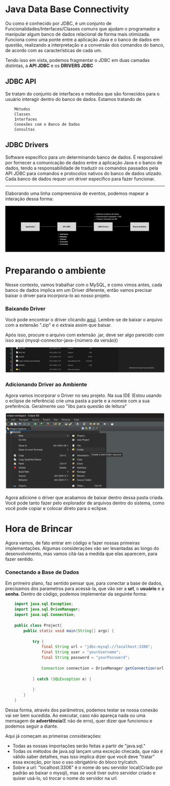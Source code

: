 # Java Data Base Connectivity
Ou como é conhecido por JDBC, é um conjunto de Funcionalidades/Interfaces/Classes comuns que ajudam o programador a manipular algum banco de dados relacional de forma mais otimizada. Funciona como uma ponte entre a aplicação Java e o banco de dados em questão, realizando a interpretação e a conversão dos comandos do banco, de acordo com as características de cada um.

Tendo isso em vista, podemos fragmentar o JDBC em duas camadas distintas, a <strong>API JDBC</strong> e os <strong>DRIVERS JDBC</strong>

## JDBC API
Se tratam do conjunto de interfaces e métodos que são fornecidos para o usuário interagir dentro do banco de dados. Estamos tratando de
```
    Métodos
    Classes
    Interfaces
    Conexões com o Banco de Dados
    Consultas
``` 

## JDBC Drivers
Software específico para um determinando banco de dados. É responsável por fornecer a comunicação de dados entre a aplicação Java e o banco de dados, tendo a responsabilidade de traduzir os comandos passados pela API JDBC para comandos e protocolos nativos do banco de dados utizado.
Cada banco de dados requer um driver específico para fazer funcionar.
<hr>

Elaborando uma linha compreensiva de eventos, podemos mapear a interação dessa forma:

<p>
    <img src="assets/jdbc.png" alt="img-fluxo">
</p>

# Preparando o ambiente
Nesse contexto, vamos trabalhar com o MySQL, e como vimos antes, cada banco de dados implica em um Driver diferente, então vamos precisar baixar o driver para incorpora-lo ao nosso projeto.

### Baixando Driver
Você pode encontrar o driver clicando <a href="https://dev.mysql.com/downloads/connector/j/?os=26" rel="external" target="_blank">aqui</a>. Lembre-se de baixar o arquivo com a extensão ".zip" e o extraia assim que baixar.

Após isso, procure o arquivo com extensão .jar, deve ser algo parecido com isso aqui (mysql-connector-java-{número da versão})

<p>
    <img src="assets/driverarchive.png" alt="img-fluxo">
</p>

### Adicionando Driver ao Ambiente
Agora vamos incorporar o Driver no seu projeto. Na sua IDE (Estou usando o eclipse de referência) crie uma pasta a parte e a nomeie com a sua preferência. Geralmente uso "libs para questão de leitura"

<p>
    <img src="assets/jdbcarchive.png" alt="img-fluxo">
</p>

Agora adicione o driver que acabamos de baixar dentro dessa pasta criada. Você pode tanto fazer pelo explorador de arquivos dentro do sistema, como você pode copiar e colocar direto para o eclipse.

# Hora de Brincar
Agora vamos, de fato entrar em código e fazer nossas primeiras implementações. Algumas considerações vão ser levantadas ao longo do desenvolvimento, mas vamos citá-las a medida que elas aparecem, para fazer sentido.

### Conectando a Base de Dados
Em primeiro plano, faz sentido pensar que, para conectar a base de dados, precisamos dos parametros para acessá-la, que vão ser a <strong>url</strong>, o <strong>usuário</strong> e a <strong>senha</strong>. Dentro de código, podemos implementar da seguinte forma:

````java
    import java.sql.Exception;
    import java.sql.DriveManager;
    import java.sql.Connection;

    public class Project{
        public static void main(String[] args) {

            try {
                final String url = "jdbc:mysql://localhost:3306";
                final String user = "yourUsername";
                final String password = "yourPassword";

                Connection connection = DriveManager.getConnection(url, user, password);

            } catch (SQLException e) {

            }
        }
    }

````
Dessa forma, através dos parâmetros, podemos testar se nossa conexão vai ser bem sucedida. Ao executar, caso não apareça nada ou uma mensagem de <strong>advertência</strong>(E não de erro), quer dizer que funcionou e podemos seguir a diante.

Aqui já começam as primeiras considerações:
<ul>
    <li>Todas as nossas importações serão feitas a partir de "java.sql."
    <li>Todas os métodos de java.sql lançam uma exceção checada, que não é válido saber detalhes, mas isso implica dizer que você deve "tratar" essa exceção, por isso o uso obrigatório do bloco try/catch.
    <li>Sobre a url: "localhost:3306" é o nome do seu servidor local(Criado por padrão ao baixar o mysql), mas se você tiver outro servidor criado e quiser usá-lo, só trocar o nome do servidor na url.
</ul>
